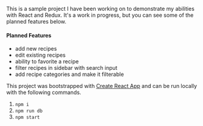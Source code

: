 This is a sample project I have been working on to demonstrate my abilities with React and Redux. It's a work in progress, but you can see some of the planned features below.

#### Planned Features
- add new recipes
- edit existing recipes
- ability to favorite a recipe
- filter recipes in sidebar with search input
- add recipe categories and make it filterable

This project was bootstrapped with [Create React App](https://github.com/facebookincubator/create-react-app) and can be run locally with the following commands.

1. `npm i`
2. `npm run db`
3. `npm start`
